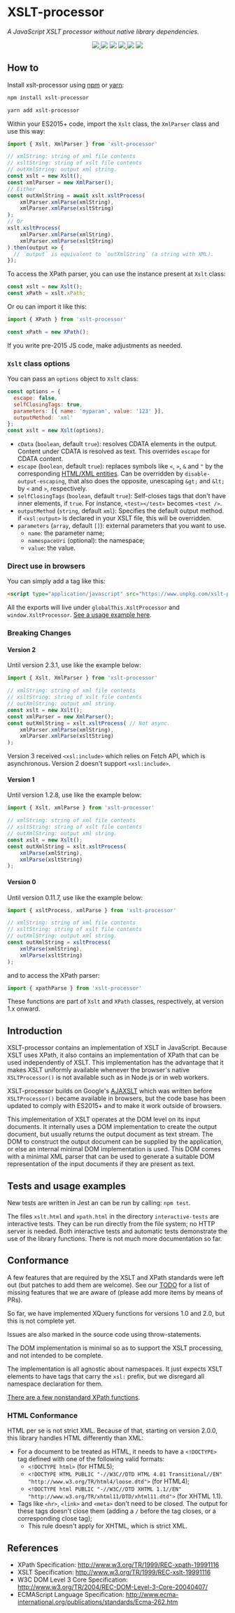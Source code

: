 # XSLT-processor

_A JavaScript XSLT processor without native library dependencies._

  <p align="center">
    <a href="https://github.com/DesignLiquido/xslt-processor/issues" target="_blank">
      <img src="https://img.shields.io/github/issues/Designliquido/xslt-processor" />
    </a>
    <img src="https://img.shields.io/github/stars/Designliquido/xslt-processor" />
    <img src="https://img.shields.io/github/forks/Designliquido/xslt-processor" />
    <a href="https://www.npmjs.com/package/xslt-processor" target="_blank">
      <img src="https://img.shields.io/npm/v/xslt-processor" />
    </a>
    <img src="https://img.shields.io/npm/dw/xslt-processor" />
    <img src="https://img.shields.io/github/license/DesignLiquido/xslt-processor" />
  </p>

## How to

Install xslt-processor using [npm](https://docs.npmjs.com/about-npm) or [yarn](https://yarnpkg.com):

```sh
npm install xslt-processor
```

```sh
yarn add xslt-processor
```

Within your ES2015+ code, import the `Xslt` class, the `XmlParser` class and use this way:

```js
import { Xslt, XmlParser } from 'xslt-processor'

// xmlString: string of xml file contents
// xsltString: string of xslt file contents
// outXmlString: output xml string.
const xslt = new Xslt();
const xmlParser = new XmlParser();
// Either
const outXmlString = await xslt.xsltProcess(
	xmlParser.xmlParse(xmlString),
	xmlParser.xmlParse(xsltString)
);
// Or
xslt.xsltProcess(
	xmlParser.xmlParse(xmlString),
	xmlParser.xmlParse(xsltString)
).then(output => {
  // `output` is equivalent to `outXmlString` (a string with XML).
});
```

To access the XPath parser, you can use the instance present at `Xslt` class:

```js
const xslt = new Xslt();
const xPath = xslt.xPath;
```

Or ou can import it like this:

```js
import { XPath } from 'xslt-processor'

const xPath = new XPath();
```

If you write pre-2015 JS code, make adjustments as needed.

### `Xslt` class options

You can pass an `options` object to `Xslt` class:

```js
const options = {
  escape: false,
  selfClosingTags: true,
  parameters: [{ name: 'myparam', value: '123' }],
  outputMethod: 'xml'
};
const xslt = new Xslt(options);
```

- `cData` (`boolean`, default `true`): resolves CDATA elements in the output. Content under CDATA is resolved as text. This overrides `escape` for CDATA content.
- `escape` (`boolean`, default `true`): replaces symbols like `<`, `>`, `&` and `"` by the corresponding [HTML/XML entities](https://www.tutorialspoint.com/xml/xml_character_entities.htm). Can be overridden by `disable-output-escaping`, that also does the opposite, unescaping `&gt;` and `&lt;` by `<` and `>`, respectively.
- `selfClosingTags` (`boolean`, default `true`): Self-closes tags that don't have inner elements, if `true`. For instance, `<test></test>` becomes `<test />`.
- `outputMethod` (`string`, default `xml`): Specifies the default output method. if `<xsl:output>` is declared in your XSLT file, this will be overridden.
- `parameters` (`array`, default `[]`): external parameters that you want to use.
    - `name`: the parameter name;
    - `namespaceUri` (optional): the namespace;
    - `value`: the value.

### Direct use in browsers

You can simply add a tag like this:

```html
<script type="application/javascript" src="https://www.unpkg.com/xslt-processor@3.0.0/umd/xslt-processor.js"></script>
```

All the exports will live under `globalThis.XsltProcessor` and `window.XsltProcessor`. [See a usage example here](https://github.com/DesignLiquido/xslt-processor/blob/main/interactive-tests/xslt.html). 

### Breaking Changes

#### Version 2

Until version 2.3.1, use like the example below:

```js
import { Xslt, XmlParser } from 'xslt-processor'

// xmlString: string of xml file contents
// xsltString: string of xslt file contents
// outXmlString: output xml string.
const xslt = new Xslt();
const xmlParser = new XmlParser();
const outXmlString = xslt.xsltProcess( // Not async.
	xmlParser.xmlParse(xmlString),
	xmlParser.xmlParse(xsltString)
);
```

Version 3 received `<xsl:include>` which relies on Fetch API, which is asynchronous. Version 2 doesn't support `<xsl:include>`.

#### Version 1

Until version 1.2.8, use like the example below:

```js
import { Xslt, xmlParse } from 'xslt-processor'

// xmlString: string of xml file contents
// xsltString: string of xslt file contents
// outXmlString: output xml string.
const xslt = new Xslt();
const outXmlString = xslt.xsltProcess(
	xmlParse(xmlString),
	xmlParse(xsltString)
);
```

#### Version 0

Until version 0.11.7, use like the example below:

```js
import { xsltProcess, xmlParse } from 'xslt-processor'

// xmlString: string of xml file contents
// xsltString: string of xslt file contents
// outXmlString: output xml string.
const outXmlString = xsltProcess(
	xmlParse(xmlString),
	xmlParse(xsltString)
);
```

and to access the XPath parser:

```js
import { xpathParse } from 'xslt-processor'
```

These functions are part of `Xslt` and `XPath` classes, respectively, at version 1.x onward.

## Introduction

XSLT-processor contains an implementation of XSLT in JavaScript. Because XSLT uses XPath, it also contains an implementation of XPath that can be used
independently of XSLT. This implementation has the advantage that it makes XSLT uniformly available whenever the browser's native `XSLTProcessor()`
is not available such as in Node.js or in web workers.

XSLT-processor builds on Google's [AJAXSLT](https://github.com/4031651/ajaxslt) which was written before `XSLTProcessor()` became available in browsers, but the
code base has been updated to comply with ES2015+ and to make it work outside of browsers.

This implementation of XSLT operates at the DOM level on its input documents. 
It internally uses a DOM implementation to create the output document, but usually 
returns the output document as text stream. The DOM to construct the output document can 
be supplied by the application, or else an internal minimal DOM implementation is used. This 
DOM comes with a minimal XML parser that can be used to generate a suitable DOM 
representation of the input documents if they are present as text.

## Tests and usage examples

New tests are written in Jest an can be run by calling: `npm test`.

The files `xslt.html` and `xpath.html` in the directory `interactive-tests` are interactive tests. They can be run directly from the file system; no HTTP server is needed.
Both interactive tests and automatic tests demonstrate the use of the library functions. There is not much more documentation so far.

## Conformance

A few features that are required by the XSLT and XPath standards were left out (but patches to add them are welcome).
See our [TODO](TODO.md) for a list of missing features that we are aware of (please add more items by means of PRs).

So far, we have implemented XQuery functions for versions 1.0 and 2.0, but this is not complete yet.

Issues are also marked in the source code using throw-statements.

The DOM implementation is minimal so as to support the XSLT processing, and not intended to be complete.

The implementation is all agnostic about namespaces. It just expects XSLT elements to have tags that carry the `xsl:` prefix, but we disregard all namespace declaration for them.

[There are a few nonstandard XPath functions](https://github.com/search?q=repo%3ADesignLiquido%2Fxslt-processor%20ext-&type=code). 

### HTML Conformance

HTML per se is not strict XML. Because of that, starting on version 2.0.0, this library handles HTML differently than XML:

- For a document to be treated as HTML, it needs to have a `<!DOCTYPE>` tag defined with one of the following valid formats:
  - `<!DOCTYPE html>` (for HTML5);
  - `<!DOCTYPE HTML PUBLIC "-//W3C//DTD HTML 4.01 Transitional//EN" "http://www.w3.org/TR/html4/loose.dtd">` (for HTML4);
  - `<!DOCTYPE html PUBLIC "-//W3C//DTD XHTML 1.1//EN" "http://www.w3.org/TR/xhtml11/DTD/xhtml11.dtd">` (for XHTML 1.1).
- Tags like `<hr>`, `<link>` and `<meta>` don't need to be closed. The output for these tags doesn't close them (adding a `/` before the tag closes, or a corresponding close tag);
  - This rule doesn't apply for XHTML, which is strict XML.

## References

- XPath Specification: http://www.w3.org/TR/1999/REC-xpath-19991116
- XSLT Specification: http://www.w3.org/TR/1999/REC-xslt-19991116
- W3C DOM Level 3 Core Specification: http://www.w3.org/TR/2004/REC-DOM-Level-3-Core-20040407/
- ECMAScript Language Specification: http://www.ecma-international.org/publications/standards/Ecma-262.htm
